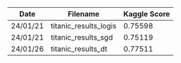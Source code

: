 | Date | Filename | Kaggle Score |
|---|---|---|
| 24/01/21 | titanic_results_logis | 0.75598 |
| 24/01/21 | titanic_results_sgd | 0.75119 |
| 24/01/26 | titanic_results_dt | 0.77511 |